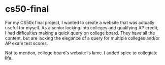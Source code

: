 # cs50-final

For my CS50x final project, I wanted to create a website that was actually useful for myself. As a senior looking into colleges and qualifying AP credit, I had difficulties making a quick query on college board. They have all the content, but are lacking the elegance of a query for multiple colleges and/or AP exam test scores. 

Not to mention, college board's website is lame. I added spice to collegiate life.
